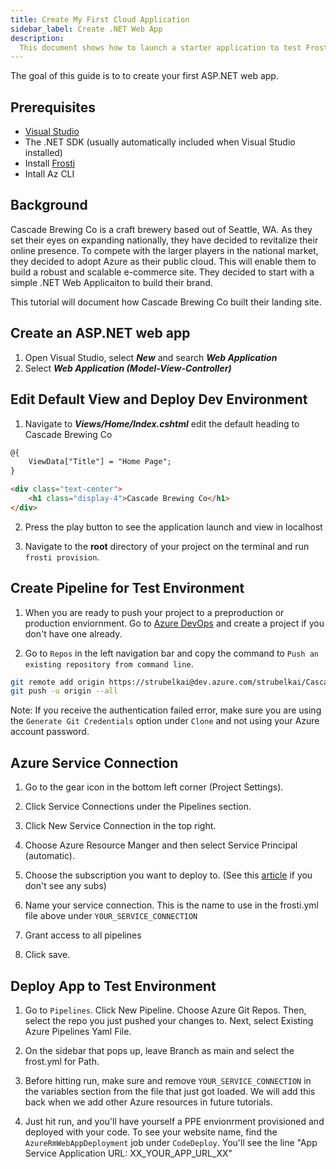 ```yaml
---
title: Create My First Cloud Application
sidebar_label: Create .NET Web App
description:
  This document shows how to launch a starter application to test Frosti.
---
```


The goal of this guide is to to create your first ASP.NET web app.

## Prerequisites
- [Visual Studio](https://visualstudio.microsoft.com/downloads/)
- The .NET SDK (usually automatically included when Visual Studio installed)
- Install [Frosti](/docs/get-started/homebrew)
- Intall Az CLI 

## Background

Cascade Brewing Co is a craft brewery based out of Seattle, WA. As they set their eyes on expanding nationally, they have decided to revitalize their online presence. To compete with the larger players in the national market, they decided to adopt Azure as their public cloud. This will enable them to build a robust and scalable e-commerce site. They decided to start with a simple .NET Web Applicaiton to build their brand. 

This tutorial will document how Cascade Brewing Co built their landing site.

## Create an ASP.NET web app

1. Open Visual Studio, select ***New*** and search ***Web Application***
2. Select ***Web Application (Model-View-Controller)*** 

## Edit Default View and Deploy Dev Environment
1. Navigate to ***Views/Home/Index.cshtml*** edit the default heading to Cascade Brewing Co

```html title="index.cshtml"
@{
    ViewData["Title"] = "Home Page";
}

<div class="text-center">
    <h1 class="display-4">Cascade Brewing Co</h1>
</div>
```

2. Press the play button to see the application launch and view in localhost

3. Navigate to the **root** directory of your project on the terminal and run `frosti provision`.

## Create Pipeline for Test Environment

1. When you are ready to push your project to a preproduction or production enviornment. Go to [Azure DevOps](https://dev.azure.com) and create a project if you don't have one already.

2. Go to `Repos` in the left navigation bar and copy the command to `Push an existing repository from command line`.

```bash 
git remote add origin https://strubelkai@dev.azure.com/strubelkai/CascadeBrewingCo/_git/CascadeBrewingCo
git push -u origin --all
```

Note: If you receive the authentication failed error, make sure you are using the `Generate Git Credentials` option under `Clone` and not using your Azure account password.


## Azure Service Connection
1. Go to the gear icon in the bottom left corner (Project Settings).

2. Click Service Connections under the Pipelines section.

3. Click New Service Connection in the top right.

4. Choose Azure Resource Manger and then select Service Principal (automatic).

5. Choose the subscription you want to deploy to. (See this [article](https://blog.georgekosmidis.net/troubleshooting-you-dont-appear-to-have-an-active-azure-subscription.html) if you don't see any subs)

6. Name your service connection. This is the name to use in the frosti.yml file above under `YOUR_SERVICE_CONNECTION`

7. Grant access to all pipelines

8. Click save.

## Deploy App to Test Environment 

1. Go to `Pipelines`. Click New Pipeline. Choose Azure Git Repos. Then, select the repo you just pushed your changes to. Next, select Existing Azure Pipelines Yaml File.

2. On the sidebar that pops up, leave Branch as main and select the frost.yml for Path. 

3. Before hitting run, make sure and remove `YOUR_SERVICE_CONNECTION` in the variables section from the file that just got loaded. We will add this back when we add other Azure resources in future tutorials.

4. Just hit run, and you'll have yourself a PPE envionrment provisioned and deployed with your code. To see your website name, find the `AzureRmWebAppDeployment` job under `CodeDeploy`. You'll see the line "App Service Application URL: XX_YOUR_APP_URL_XX" 

